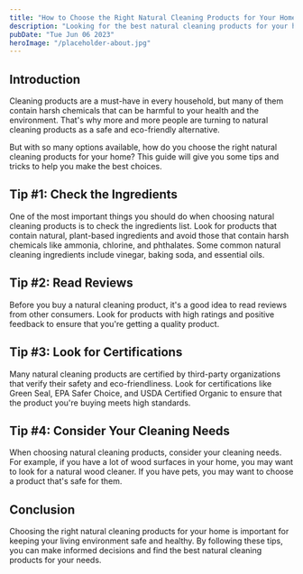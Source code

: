 ```yaml
---
title: "How to Choose the Right Natural Cleaning Products for Your Home - Tips and Tricks"
description: "Looking for the best natural cleaning products for your home? Read our guide to learn how to choose the right ones and keep your home clean and healthy."
pubDate: "Tue Jun 06 2023"
heroImage: "/placeholder-about.jpg"
---
```


## Introduction

Cleaning products are a must-have in every household, but many of them contain harsh chemicals that can be harmful to your health and the environment. That&#39;s why more and more people are turning to natural cleaning products as a safe and eco-friendly alternative.

But with so many options available, how do you choose the right natural cleaning products for your home? This guide will give you some tips and tricks to help you make the best choices.

## Tip #1: Check the Ingredients

One of the most important things you should do when choosing natural cleaning products is to check the ingredients list. Look for products that contain natural, plant-based ingredients and avoid those that contain harsh chemicals like ammonia, chlorine, and phthalates. Some common natural cleaning ingredients include vinegar, baking soda, and essential oils.

## Tip #2: Read Reviews

Before you buy a natural cleaning product, it&#39;s a good idea to read reviews from other consumers. Look for products with high ratings and positive feedback to ensure that you&#39;re getting a quality product.

## Tip #3: Look for Certifications

Many natural cleaning products are certified by third-party organizations that verify their safety and eco-friendliness. Look for certifications like Green Seal, EPA Safer Choice, and USDA Certified Organic to ensure that the product you&#39;re buying meets high standards.

## Tip #4: Consider Your Cleaning Needs

When choosing natural cleaning products, consider your cleaning needs. For example, if you have a lot of wood surfaces in your home, you may want to look for a natural wood cleaner. If you have pets, you may want to choose a product that&#39;s safe for them.

## Conclusion

Choosing the right natural cleaning products for your home is important for keeping your living environment safe and healthy. By following these tips, you can make informed decisions and find the best natural cleaning products for your needs.